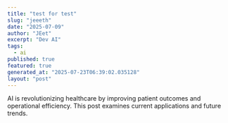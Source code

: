 ```yaml
---
title: "test for test"
slug: "jeeeth"
date: "2025-07-09"
author: "JEet"
excerpt: "Dev AI"
tags:
  - ai
published: true
featured: true
generated_at: "2025-07-23T06:39:02.035128"
layout: "post"
---
```


AI is revolutionizing healthcare by improving patient outcomes and operational efficiency. This post examines current applications and future trends.